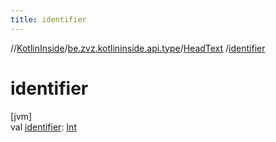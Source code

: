 ```yaml
---
title: identifier
---
```

//[KotlinInside](../../../index.html)/[be.zvz.kotlininside.api.type](../index.html)/[HeadText](index.html)
/[identifier](identifier.html)

# identifier

[jvm]\
val [identifier](identifier.html): [Int](https://kotlinlang.org/api/latest/jvm/stdlib/kotlin/-int/index.html)




